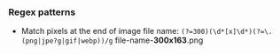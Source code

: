 ### Regex patterns

* Match pixels at the end of image file name:
`(?=300)(\d*[x]\d*)(?=\.(png|jpe?g|gif|webp))/g`
file-name-**300x163**.png